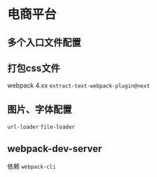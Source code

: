 # 电商平台

## 多个入口文件配置



## 打包css文件

webpack 4.xx  `extract-text-webpack-plugin@next`

## 图片、字体配置

`url-loader`  `file-loader`

## webpack-dev-server

依赖 `webpack-cli`
